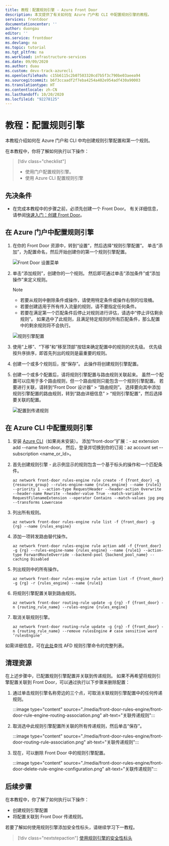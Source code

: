 ```yaml
---
title: 教程：配置规则引擎 - Azure Front Door
description: 本文提供了有关如何在 Azure 门户和 CLI 中配置规则引擎的教程。
services: frontdoor
documentationcenter: ''
author: duongau
editor: ''
ms.service: frontdoor
ms.devlang: na
ms.topic: tutorial
ms.tgt_pltfrm: na
ms.workload: infrastructure-services
ms.date: 09/09/2020
ms.author: duau
ms.custom: devx-track-azurecli
ms.openlocfilehash: c15b6115c2b07503320cd7b5f3c790be03aeea94
ms.sourcegitcommit: b6f3ccaadf2f7eba4254a402e954adf430a90003
ms.translationtype: HT
ms.contentlocale: zh-CN
ms.lasthandoff: 10/20/2020
ms.locfileid: "92278125"
---
```

# <a name="tutorial-configure-your-rules-engine"></a>教程：配置规则引擎

本教程介绍如何在 Azure 门户和 CLI 中均创建规则引擎配置和第一个规则。 

在本教程中，你将了解如何执行以下操作：
> [!div class="checklist"]
> - 使用门户配置规则引擎。
> - 使用 Azure CLI 配置规则引擎

## <a name="prerequisites"></a>先决条件

* 在完成本教程中的步骤之前，必须先创建一个 Front Door。 有关详细信息，请参阅[快速入门：创建 Front Door](quickstart-create-front-door.md)。

## <a name="configure-rules-engine-in-azure-portal"></a>在 Azure 门户中配置规则引擎
1. 在你的 Front Door 资源中，转到“设置”，然后选择“规则引擎配置”。 单击“添加”，为配置命名，然后开始创建你的第一个规则引擎配置。

    ![Front Door 设置菜单](./media/front-door-rules-engine/rules-engine-tutorial-1.png)

1. 单击“添加规则”，创建你的一个规则。 然后即可通过单击“添加条件”或“添加操作”来定义规则。
    
    > [!NOTE]
    >- 若要从规则中删除条件或操作，请使用特定条件或操作右侧的垃圾桶。
    > - 若要创建适用于所有传入流量的规则，请不要指定任何条件。
    > - 若要在满足第一个匹配条件后停止对规则进行评估，请选中“停止评估剩余规则”。 如果选中了此规则，且满足特定规则的所有匹配条件，那么配置中的剩余规则将不会执行。  

    ![规则引擎配置](./media/front-door-rules-engine/rules-engine-tutorial-4.png) 

1. 使用“上移”、“下移”和“移至顶部”按钮来确定配置中的规则的优先级。 优先级按升序排序，即首先列出的规则是最重要的规则。

1. 创建一个或多个规则后，按“保存”。 此操作将创建规则引擎配置。

1. 创建一个或多个配置后，请将规则引擎配置与路由规则关联起来。 虽然一个配置可以应用于多个路由规则，但一个路由规则只能包含一个规则引擎配置。 若要进行关联，请转到“Front Door 设计器” > “路由规则”。 选择要向其中添加规则引擎配置的路由规则，转到“路由详细信息” > “规则引擎配置”，然后选择要关联的配置。

    ![配置到传递规则](./media/front-door-rules-engine/rules-engine-tutorial-5.png)


## <a name="configure-rules-engine-in-azure-cli"></a>在 Azure CLI 中配置规则引擎

1. 安装 [Azure CLI](/cli/azure/install-azure-cli?preserve-view=true&view=azure-cli-latest)（如果尚未安装）。 添加“front-door”扩展：- az extension add --name front-door。 然后，登录并切换到你的订阅：az account set --subscription <name_or_Id>。

1. 首先创建规则引擎 - 此示例显示的规则包含一个基于标头的操作和一个匹配条件。 

    ```azurecli-interactive
    az network front-door rules-engine rule create -f {front_door} -g {resource_group} --rules-engine-name {rules_engine} --name {rule1} --priority 1 --action-type RequestHeader --header-action Overwrite --header-name Rewrite --header-value True --match-variable RequestFilenameExtension --operator Contains --match-values jpg png --transforms Lowercase
    ```

1. 列出所有规则。 

    ```azurecli-interactive
    az network front-door rules-engine rule list -f {front_door} -g {rg} --name {rules_engine}
    ```

1. 添加一项转发路由替代操作。 

    ```azurecli-interactive
    az network front-door rules-engine rule action add -f {front_door} -g {rg} --rules-engine-name {rules_engine} --name {rule1} --action-type ForwardRouteOverride --backend-pool {backend_pool_name} --caching Disabled
    ```

1. 列出规则中的所有操作。 

    ```azurecli-interactive
    az network front-door rules-engine rule action list -f {front_door} -g {rg} -r {rules_engine} --name {rule1}
    ```

1. 将规则引擎配置关联到路由规则。  

    ```azurecli-interactive
    az network front-door routing-rule update -g {rg} -f {front_door} -n {routing_rule_name} --rules-engine {rules_engine}
    ```

1. 取消关联规则引擎。 

    ```azurecli-interactive
    az network front-door routing-rule update -g {rg} -f {front_door} -n {routing_rule_name} --remove rulesEngine # case sensitive word ‘rulesEngine’
    ```

如需详细信息，可在[此处](/cli/azure/ext/front-door/network/front-door/rules-engine?preserve-view=true&view=azure-cli-latest)查找 AFD 规则引擎命令的完整列表。   

## <a name="clean-up-resources"></a>清理资源

在上述步骤中，已配置规则引擎配置并关联到传递规则。 如果不再希望将规则引擎配置关联到 Front Door，可以通过执行以下步骤来删除配置：

1. 通过单击规则引擎名称旁边的三个点，可取消关联规则引擎配置中的任何传递规则。

    :::image type="content" source="./media/front-door-rules-engine/front-door-rule-engine-routing-association.png" alt-text="关联传递规则":::

1. 取消选中此规则引擎配置所关联的所有传递规则，然后单击“保存”。

    :::image type="content" source="./media/front-door-rules-engine/front-door-routing-rule-association.png" alt-text="关联传递规则":::

1. 现在，可以删除 Front Door 中的规则引擎配置。

    :::image type="content" source="./media/front-door-rules-engine/front-door-delete-rule-engine-configuration.png" alt-text="关联传递规则":::

## <a name="next-steps"></a>后续步骤

在本教程中，你了解了如何执行以下操作：

* 创建规则引擎配置
* 将配置关联到 Front Door 传递规则。

若要了解如何使用规则引擎添加安全性标头，请继续学习下一教程。

> [!div class="nextstepaction"]
> [使用规则引擎的安全性标头](front-door-security-headers.md)